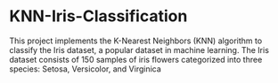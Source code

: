 # KNN-Iris-Classification
This project implements the K-Nearest Neighbors (KNN) algorithm to classify the Iris dataset, a popular dataset in machine learning. The Iris dataset consists of 150 samples of iris flowers categorized into three species: Setosa, Versicolor, and Virginica

